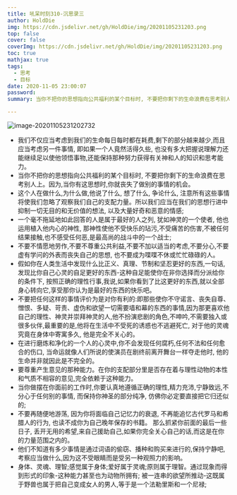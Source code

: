 ```yaml
---
title: 吼呆时刻310-沉思录三
author: HoldDie
img: https://cdn.jsdelivr.net/gh/HoldDie/img/20201105231203.png
top: false
cover: false
coverImg: https://cdn.jsdelivr.net/gh/HoldDie/img/20201105231203.png
toc: true
mathjax: true
tags:
  - 思考
  - 目标
date: 2020-11-05 23:00:07
password:
summary: 当你不把你的思想指向公共福利的某个目标时, 不要把你剩下的生命浪费在思考别人上。因为,当你有这思想时,你就丧失了做别的事情的机会。

---
```


![image-20201105231202732](https://cdn.jsdelivr.net/gh/HoldDie/img/20201105231203.png)

- 我们不仅应当考虑到我们的生命每日每时都在耗费,剩下的部分越来越少,而且应当考虑另一件事情, 即如果一个人竟然活得久些, 也没有多大把握说理解力还能继续足以使他领悟事物,还能保持那种努力获得有关神和人的知识和思考能力。
- 当你不把你的思想指向公共福利的某个目标时, 不要把你剩下的生命浪费在思考别人上。因为,当你有这思想时,你就丧失了做别的事情的机会。
- 这个人在做什么,为什么做,他说了什么, 想了什么, 争论什么, 注意所有这些事情将使我们忽略了观察我们自己的支配力量。所以我们应当在我们的思想行进中抑制一切无目的和无价值的想法, 以及大量好奇和恶意的情感;
- 一个毫不拖延地如此回答的人是属于最好的人之列, 犹如神灵的一个使者, 他也运用植入他内心的神性, 那神性使他不受快乐的玷污,不受痛苦的伤害,不被任何结果接触,也不感受任何恶,是最高尚的战斗中的一个战士;
- 不要不情愿地劳作,不要不尊重公共利益,不要不加以适当的考虑,不要分心,不要虚有学问的外表而丧失自己的思想, 也不要成为喋喋不休或忙忙碌碌的人。
- 假如你在人类生活中发现什么比正义、真理、节制和坚忍更好的东西,一句话,发现比你自己心灵的自足更好的东西-这种自足能使你在非你选择而分派给你的条件下, 按照正确的理性行事,我说,如果你看到了比这更好的东西,就以全部身心转向它,享受那你认为是最好的东西的快乐吧。
- 不要把任何这样的事情评价为是对你有利的:即那些使你不守诺言、丧失自尊、憎恨、多疑、苛责、虚伪和欲望一切需要墙和幕的东西的事情,因为那更喜欢他自己的理性、神灵并崇拜神灵的人,他不扮演悲剧的角色,不呻吟,不需要独入或很多伙伴,最重要的是,他将在生活中不受死的诱惑也不逃避死亡, 对于他的灵魂究竟在身体中寄寓多久, 他是完全不关心的。
- 在进行磨炼和净化的一个人的心灵中,你不会发现任何腐朽,任何不法和任何愈合的伤口, 当命运就像人们所说的使演员在剧终前离开舞台一样夺走他时, 他的生命并非就因此是不完全的。
- 要尊重产生意见的那种能力。在你的支配部分里是否存在着与理性动物的本性和气质不相容的意见,完全依赖于这种能力。
- 当你做摆在你面前的工作时,你要认真地遵循正确的理性,精力充沛,宁静致远,不分心于任何别的事情, 而保持你神圣的部分纯净, 仿佛你必定要直接把它归还似的;
- 不要再随便地游荡, 因为你将面临自己记忆力的衰退, 不再能追忆古代罗马和希腊人的行为, 也读不成你为自己晚年保存的书籍。 那么抓紧你前面的最后一些日子, 丢开无用的希望,来自己援助自己,如果你完全关心自己的话,而这是在你的力量范围之内的。
- 他们不知道有多少事情是通过词语的偷窃、播种和购买来进行的,保持宁静吧,考察应当做什么,因为这不受眼睛而是受另一种观照力的影响。
- 身体、灵魂、理智;感觉属于身体;爱好属于灵魂;原则属于理智。通过现象而得到形式的印象-这种能力甚至也为动物所拥有; 被一连串的欲望所推动-这既属于野兽也属于把自己变成女人的男人,等于是一个法勒里斯和一个尼禄;